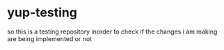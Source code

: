 # yup-testing
so this is a testing repository inorder to check if the changes  i am making are being implemented or not
